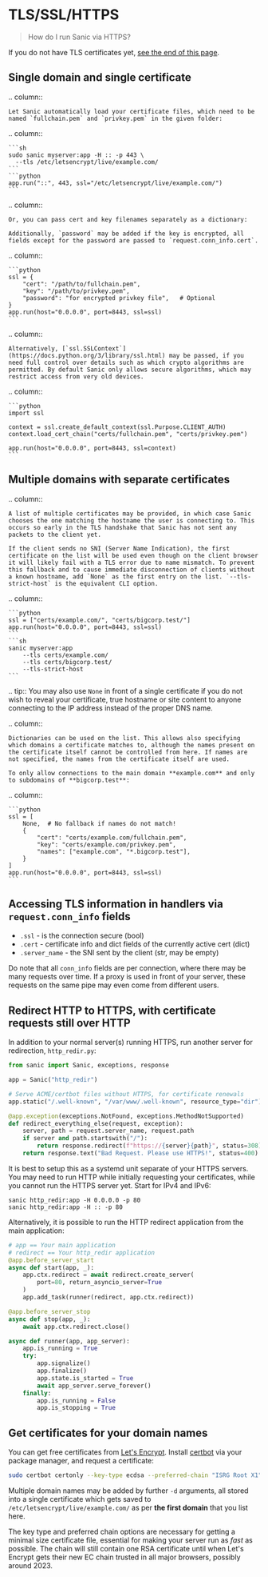 # TLS/SSL/HTTPS

> How do I run Sanic via HTTPS? 

If you do not have TLS certificates yet, [see the end of this page](./tls.md#get-certificates-for-your-domain-names).

## Single domain and single certificate

.. column::

    Let Sanic automatically load your certificate files, which need to be named `fullchain.pem` and `privkey.pem` in the given folder:

.. column::

    ```sh
    sudo sanic myserver:app -H :: -p 443 \
      --tls /etc/letsencrypt/live/example.com/
    ```
    ```python
    app.run("::", 443, ssl="/etc/letsencrypt/live/example.com/")
    ```


.. column::

    Or, you can pass cert and key filenames separately as a dictionary:

    Additionally, `password` may be added if the key is encrypted, all fields except for the password are passed to `request.conn_info.cert`.

.. column::

    ```python
    ssl = {
        "cert": "/path/to/fullchain.pem",
        "key": "/path/to/privkey.pem",
        "password": "for encrypted privkey file",   # Optional
    }
    app.run(host="0.0.0.0", port=8443, ssl=ssl)
    ```


.. column::

    Alternatively, [`ssl.SSLContext`](https://docs.python.org/3/library/ssl.html) may be passed, if you need full control over details such as which crypto algorithms are permitted. By default Sanic only allows secure algorithms, which may restrict access from very old devices.

.. column::

    ```python
    import ssl

    context = ssl.create_default_context(ssl.Purpose.CLIENT_AUTH)
    context.load_cert_chain("certs/fullchain.pem", "certs/privkey.pem")

    app.run(host="0.0.0.0", port=8443, ssl=context)
    ```


## Multiple domains with separate certificates

.. column::

    A list of multiple certificates may be provided, in which case Sanic chooses the one matching the hostname the user is connecting to. This occurs so early in the TLS handshake that Sanic has not sent any packets to the client yet.

    If the client sends no SNI (Server Name Indication), the first certificate on the list will be used even though on the client browser it will likely fail with a TLS error due to name mismatch. To prevent this fallback and to cause immediate disconnection of clients without a known hostname, add `None` as the first entry on the list. `--tls-strict-host` is the equivalent CLI option.

.. column::

    ```python
    ssl = ["certs/example.com/", "certs/bigcorp.test/"]
    app.run(host="0.0.0.0", port=8443, ssl=ssl)
    ```
    ```sh
    sanic myserver:app
        --tls certs/example.com/
        --tls certs/bigcorp.test/
        --tls-strict-host
    ```



.. tip:: You may also use `None` in front of a single certificate if you do not wish to reveal your certificate, true hostname or site content to anyone connecting to the IP address instead of the proper DNS name.




.. column::

    Dictionaries can be used on the list. This allows also specifying which domains a certificate matches to, although the names present on the certificate itself cannot be controlled from here. If names are not specified, the names from the certificate itself are used.

    To only allow connections to the main domain **example.com** and only to subdomains of **bigcorp.test**:

.. column::

    ```python
    ssl = [
        None,  # No fallback if names do not match!
        {
            "cert": "certs/example.com/fullchain.pem",
            "key": "certs/example.com/privkey.pem",
            "names": ["example.com", "*.bigcorp.test"],
        }
    ]
    app.run(host="0.0.0.0", port=8443, ssl=ssl)
    ```

## Accessing TLS information in handlers via `request.conn_info` fields

* `.ssl` - is the connection secure (bool)
* `.cert` - certificate info and dict fields of the currently active cert (dict)
* `.server_name` - the SNI sent by the client (str, may be empty)

Do note that all `conn_info` fields are per connection, where there may be many requests over time. If a proxy is used in front of your server, these requests on the same pipe may even come from different users.

## Redirect HTTP to HTTPS, with certificate requests still over HTTP

In addition to your normal server(s) running HTTPS, run another server for redirection, `http_redir.py`:

```python
from sanic import Sanic, exceptions, response

app = Sanic("http_redir")

# Serve ACME/certbot files without HTTPS, for certificate renewals
app.static("/.well-known", "/var/www/.well-known", resource_type="dir")

@app.exception(exceptions.NotFound, exceptions.MethodNotSupported)
def redirect_everything_else(request, exception):
    server, path = request.server_name, request.path
    if server and path.startswith("/"):
        return response.redirect(f"https://{server}{path}", status=308)
    return response.text("Bad Request. Please use HTTPS!", status=400)
```

It is best to setup this as a systemd unit separate of your HTTPS servers. You may need to run HTTP while initially requesting your certificates, while you cannot run the HTTPS server yet. Start for IPv4 and IPv6:

```
sanic http_redir:app -H 0.0.0.0 -p 80
sanic http_redir:app -H :: -p 80
```

Alternatively, it is possible to run the HTTP redirect application from the main application:

```python
# app == Your main application
# redirect == Your http_redir application
@app.before_server_start
async def start(app, _):
    app.ctx.redirect = await redirect.create_server(
        port=80, return_asyncio_server=True
    )
    app.add_task(runner(redirect, app.ctx.redirect))

@app.before_server_stop
async def stop(app, _):
    await app.ctx.redirect.close()

async def runner(app, app_server):
    app.is_running = True
    try:
        app.signalize()
        app.finalize()
        app.state.is_started = True
        await app_server.serve_forever()
    finally:
        app.is_running = False
        app.is_stopping = True
```

## Get certificates for your domain names

You can get free certificates from [Let's Encrypt](https://letsencrypt.org/). Install [certbot](https://certbot.eff.org/) via your package manager, and request a certificate:

```sh
sudo certbot certonly --key-type ecdsa --preferred-chain "ISRG Root X1" -d example.com -d www.example.com
```

Multiple domain names may be added by further `-d` arguments, all stored into a single certificate which gets saved to `/etc/letsencrypt/live/example.com/` as per **the first domain** that you list here.

The key type and preferred chain options are necessary for getting a minimal size certificate file, essential for making your server run as *fast* as possible. The chain will still contain one RSA certificate until when Let's Encrypt gets their new EC chain trusted in all major browsers, possibly around 2023.
